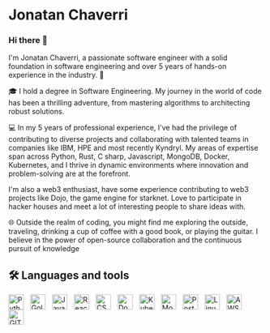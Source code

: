 # Jonatan Chaverri

### Hi there 👋

I'm Jonatan Chaverri, a passionate software engineer with a solid foundation in software engineering and over 5 years of hands-on experience in the industry. 🚀

🎓 I hold a degree in Software Engineering. My journey in the world of code has been a thrilling adventure, from mastering algorithms to architecting robust solutions.

💻 In my 5 years of professional experience, I've had the privilege of contributing to diverse projects and collaborating with talented teams in companies like IBM, HPE and most recently Kyndryl. My areas of expertise span across Python, Rust, C sharp, Javascript, MongoDB, Docker, Kubernetes, and I thrive in dynamic environments where innovation and problem-solving are at the forefront.

I'm also a web3 enthusiast, have some experience contributing to web3 projects like Dojo, the game engine for starknet. Love to participate in hacker houses and meet a lot of interesting people to share ideas with.

🌐 Outside the realm of coding, you might find me exploring the outside, traveling, drinking a cup of coffee with a good book, or playing the guitar. I believe in the power of open-source collaboration and the continuous pursuit of knowledge


## 🛠️ Languages and tools

<img align="left" style="padding-right:10px;" width="30px" src="https://cdn.jsdelivr.net/gh/devicons/devicon/icons/python/python-original.svg" title="Python" />
<img align="left" style="padding-right:10px;" width="30px" src="https://cdn.jsdelivr.net/gh/devicons/devicon/icons/go/go-original-wordmark.svg" title="Golang"/>
<img align="left" style="padding-right:10px;" width="30px" src="https://cdn.jsdelivr.net/gh/devicons/devicon/icons/javascript/javascript-original.svg" title="Javascript"/>
<img align="left" style="padding-right:10px;" width="30px" src="https://cdn.jsdelivr.net/gh/devicons/devicon/icons/react/react-original.svg" title="React"/>
<img align="left" style="padding-right:10px;" width="30px" src="https://cdn.jsdelivr.net/gh/devicons/devicon/icons/csharp/csharp-original.svg" title="CSharp"/>
<img align="left" style="padding-right:10px;" width="30px" src="https://cdn.jsdelivr.net/gh/devicons/devicon/icons/docker/docker-original.svg" title="Docker"/>
<img align="left" style="padding-right:10px;" width="30px" src="https://cdn.jsdelivr.net/gh/devicons/devicon/icons/kubernetes/kubernetes-plain.svg" title="Kubernetes"/>
<img align="left" style="padding-right:10px;" width="30px" src="https://cdn.jsdelivr.net/gh/devicons/devicon/icons/mongodb/mongodb-original-wordmark.svg" title="MongoDB" />
<img align="left" style="padding-right:10px;" width="30px" src="https://cdn.jsdelivr.net/gh/devicons/devicon/icons/postgresql/postgresql-original.svg" title="PostgreSQL" />
<img align="left" style="padding-right:10px;" width="30px" src="https://cdn.jsdelivr.net/gh/devicons/devicon/icons/linux/linux-original.svg" title="Linux" />
<img align="left" style="padding-right:10px;" width="30px" src="https://cdn.jsdelivr.net/gh/devicons/devicon/icons/amazonwebservices/amazonwebservices-plain-wordmark.svg" title="AWS" />
<img align="left" style="padding-right:10px;" width="30px" src="https://cdn.jsdelivr.net/gh/devicons/devicon/icons/git/git-plain-wordmark.svg" title="GIT" />

<!--
**Jonatan-Chaverri/Jonatan-Chaverri** is a ✨ _special_ ✨ repository because its `README.md` (this file) appears on your GitHub profile.

Here are some ideas to get you started:

- 🔭 I’m currently working on ...
- 🌱 I’m currently learning ...
- 👯 I’m looking to collaborate on ...
- 🤔 I’m looking for help with ...
- 💬 Ask me about ...
- 📫 How to reach me: ...
- 😄 Pronouns: ...
- ⚡ Fun fact: ...
-->
